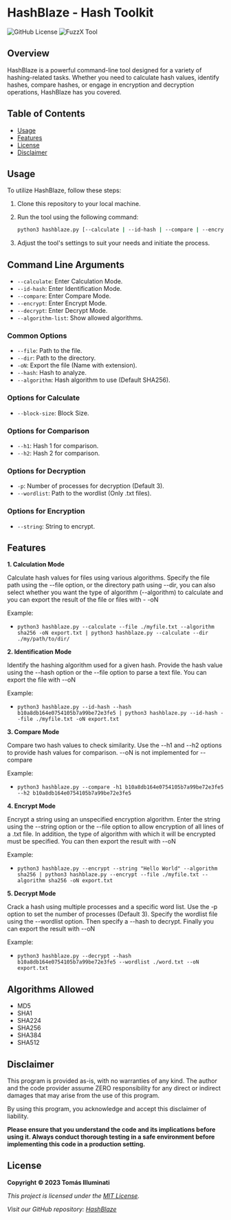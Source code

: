 # HashBlaze - Hash Toolkit

![GitHub License](https://img.shields.io/badge/License-MIT-green) ![FuzzX Tool](https://img.shields.io/badge/Tool-Hash_Toolkit-blue)

## Overview

HashBlaze is a powerful command-line tool designed for a variety of hashing-related tasks. Whether you need to calculate hash values, identify hashes, compare hashes, or engage in encryption and decryption operations, HashBlaze has you covered.

## Table of Contents

- [Usage](#usage)
- [Features](#features)
- [License](#license)
- [Disclaimer](#disclaimer)

## Usage

To utilize HashBlaze, follow these steps:

1. Clone this repository to your local machine.

2. Run the tool using the following command:

   ```bash
   python3 hashblaze.py [--calculate | --id-hash | --compare | --encrypt | --decrypt] [--file FILE] [--dir DIRECTORY] [-oN EXPORT] [--hash HASH] [--algorithm ALGORITHM] [--block-size BLOCK_SIZE] [-p NUM_PROCESSES] [--wordlist WORDLIST] [--string STRING] [-h1 HASH1] [-h2 HASH2]
   ```

3. Adjust the tool's settings to suit your needs and initiate the process.

## Command Line Arguments

- `--calculate`: Enter Calculation Mode.
- `--id-hash`: Enter Identification Mode.
- `--compare`: Enter Compare Mode.
- `--encrypt`: Enter Encrypt Mode.
- `--decrypt`: Enter Decrypt Mode.
- `--algorithm-list`: Show allowed algorithms.

### Common Options

- `--file`: Path to the file.
- `--dir`: Path to the directory.
- `-oN`: Export the file (Name with extension).
- `--hash`: Hash to analyze.
- `--algorithm`: Hash algorithm to use (Default SHA256).

### Options for Calculate

- `--block-size`: Block Size.

### Options for Comparison

- `--h1`: Hash 1 for comparison.
- `--h2`: Hash 2 for comparison.

### Options for Decryption

- `-p`: Number of processes for decryption (Default 3).
- `--wordlist`: Path to the wordlist (Only .txt files).

### Options for Encryption 

- `--string`: String to encrypt.

## Features

**1. Calculation Mode**

Calculate hash values for files using various algorithms. Specify the file path using the --file option, or the directory path using --dir, you can also select whether you want the type of algorithm (--algorithm) to calculate and you can export the result of the file or files with - -oN

Example:
- `python3 hashblaze.py --calculate --file ./myfile.txt --algorithm sha256 -oN export.txt | python3 hashblaze.py --calculate --dir ./my/path/to/dir/`

**2. Identification Mode**

Identify the hashing algorithm used for a given hash. Provide the hash value using the --hash option or the --file option to parse a text file. You can export the file with --oN

Example:
- `python3 hashblaze.py --id-hash --hash b10a8db164e0754105b7a99be72e3fe5 | python3 hashblaze.py --id-hash --file ./myfile.txt -oN export.txt`

**3. Compare Mode**

Compare two hash values to check similarity. Use the --h1 and --h2 options to provide hash values for comparison. --oN is not implemented for --compare

Example:
- `python3 hashblaze.py --compare -h1 b10a8db164e0754105b7a99be72e3fe5 --h2 b10a8db164e0754105b7a99be72e3fe5`

**4. Encrypt Mode**

Encrypt a string using an unspecified encryption algorithm. Enter the string using the --string option or the --file option to allow encryption of all lines of a .txt file. In addition, the type of algorithm with which it will be encrypted must be specified. You can then export the result with --oN

Example:
- `python3 hashblaze.py --encrypt --string "Hello World" --algorithm sha256 | python3 hashblaze.py --encrypt --file ./myfile.txt --algorithm sha256 -oN export.txt`

**5. Decrypt Mode**

Crack a hash using multiple processes and a specific word list. Use the -p option to set the number of processes (Default 3). Specify the wordlist file using the --wordlist option. Then specify a --hash to decrypt. Finally you can export the result with --oN

Example:
- `python3 hashblaze.py --decrypt --hash b10a8db164e0754105b7a99be72e3fe5 --wordlist ./word.txt --oN export.txt`

## Algorithms Allowed

- MD5 
- SHA1
- SHA224
- SHA256
- SHA384
- SHA512


## Disclaimer

This program is provided as-is, with no warranties of any kind. The author and the code provider assume ZERO responsibility for any direct or indirect damages that may arise from the use of this program.

By using this program, you acknowledge and accept this disclaimer of liability.

**Please ensure that you understand the code and its implications before using it. Always conduct thorough testing in a safe environment before implementing this code in a production setting.**

## License

**Copyright © 2023 Tomás Illuminati**

*This project is licensed under the [MIT License](LICENSE).*

*Visit our GitHub repository: [HashBlaze](https://github.com/tomasilluminati/HashBlaze)*
